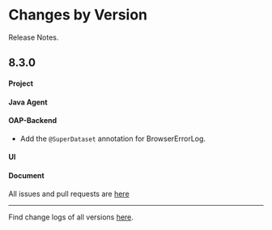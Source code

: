 Changes by Version
==================
Release Notes.

8.3.0
------------------
#### Project

#### Java Agent

#### OAP-Backend
* Add the `@SuperDataset` annotation for BrowserErrorLog.

#### UI

#### Document

All issues and pull requests are [here](https://github.com/apache/skywalking/milestone/62?closed=1)

------------------
Find change logs of all versions [here](changes).
